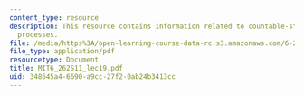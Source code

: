 ```yaml
---
content_type: resource
description: This resource contains information related to countable-state Markov
  processes.
file: /media/https%3A/open-learning-course-data-rc.s3.amazonaws.com/6-262-discrete-stochastic-processes-spring-2011/348645a46690a9cc27f20ab24b3413cc_MIT6_262S11_lec19.pdf
file_type: application/pdf
resourcetype: Document
title: MIT6_262S11_lec19.pdf
uid: 348645a4-6690-a9cc-27f2-0ab24b3413cc
---
```

